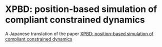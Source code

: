 # XPBD: position-based simulation of compliant constrained dynamics
A Japanese translation of the paper [XPBD: position-based simulation of compliant constrained dynamics](http://mmacklin.com/xpbd.pdf)

